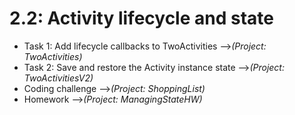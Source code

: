 # 2.2: Activity lifecycle and state

* Task 1: Add lifecycle callbacks to TwoActivities -->*(Project: TwoActivities)*
* Task 2: Save and restore the Activity instance state -->*(Project: TwoActivitiesV2)*
* Coding challenge -->*(Project: ShoppingList)*
* Homework -->*(Project: ManagingStateHW)*
